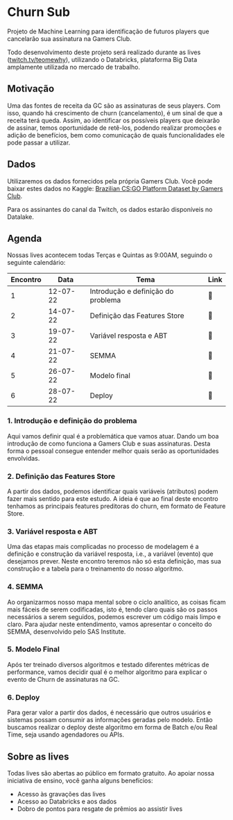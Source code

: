 # Churn Sub

Projeto de Machine Learning para identificação de futuros players que cancelarão sua assinatura na Gamers Club.

Todo desenvolvimento deste projeto será realizado durante as lives ([twitch.tv/teomewhy](https://www.twitch.tv/teomewhy)), utilizando o Databricks, plataforma Big Data amplamente utilizada no mercado de trabalho.

## Motivação

Uma das fontes de receita da GC são as assinaturas de seus players. Com isso, quando há crescimento de churn (cancelamento), é um sinal de que a receita terá queda. Assim, ao identificar os possíveis players que deixarão de assinar, temos oportunidade de retê-los, podendo realizar promoções e adição de benefícios, bem como comunicação de quais funcionalidades ele pode passar a utilizar.

## Dados

Utilizaremos os dados fornecidos pela própria Gamers Club. Você pode baixar estes dados no Kaggle: [Brazilian CS:GO Platform Dataset by Gamers Club](https://www.kaggle.com/datasets/gamersclub/brazilian-csgo-plataform-dataset-by-gamers-club).

Para os assinantes do canal da Twitch, os dados estarão disponíveis no Datalake.

## Agenda

Nossas lives acontecem todas Terças e Quintas as 9:00AM, seguindo o seguinte calendário:

|Encontro|Data|Tema|Link|
|---|---|---|---|
|1|12-07-22|Introdução e definição do problema| :link: |
|2|14-07-22|Definição das Features Store| :link: |
|3|19-07-22|Variável resposta e ABT| :link: |
|4|21-07-22|SEMMA| :link: |
|5|26-07-22|Modelo final| :link: |
|6|28-07-22|Deploy| :link: |

### 1. Introdução e definição do problema

Aqui vamos definir qual é a problemática que vamos atuar. Dando um boa introdução de como funciona a Gamers Club e suas assinaturas.
Desta forma o pessoal consegue entender melhor quais serão as oportunidades envolvidas.

### 2. Definição das Features Store

A partir dos dados, podemos identificar quais variáveis (atributos) podem fazer mais sentido para este estudo. A ideia é que ao final deste encontro tenhamos as principais features preditoras do churn, em formato de Feature Store.

### 3. Variável resposta e ABT

Uma das etapas mais complicadas no processo de modelagem é a definição e construção da variável resposta, i.e., a variável (evento) que desejamos prever. Neste encontro teremos não só esta definição, mas sua construção e a tabela para o treinamento do nosso algoritmo.

### 4. SEMMA

Ao organizarmos nosso mapa mental sobre o ciclo analítico, as coisas ficam mais fáceis de serem codificadas, isto é, tendo claro quais são os passos necessários a serem seguidos, podemos escrever um código mais limpo e claro. Para ajudar neste entendimento, vamos apresentar o conceito do SEMMA, desenvolvido pelo SAS Institute.

### 5. Modelo Final

Após ter treinado diversos algoritmos e testado diferentes métricas de performance, vamos decidir qual é o melhor algoritmo para explicar o evento de Churn de assinaturas na GC.

### 6. Deploy

Para gerar valor a partir dos dados, é necessário que outros usuários e sistemas possam consumir as informações geradas pelo modelo. Então buscamos realizar o deploy deste algoritmo em forma de Batch e/ou Real Time, seja usando agendadores ou APIs.

## Sobre as lives

Todas lives são abertas ao público em formato gratuito. Ao apoiar nossa iniciativa de ensino, você ganha alguns benefícios:

- Acesso às gravações das lives
- Acesso ao Databricks e aos dados
- Dobro de pontos para resgate de prêmios ao assistir lives
